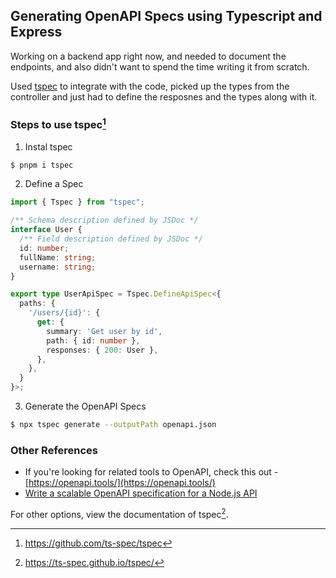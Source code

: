 ## Generating OpenAPI Specs using Typescript and Express

Working on a backend app right now, and needed to document the endpoints, and also didn't want to spend the time writing it from scratch. 

Used [tspec](https://github.com/ts-spec/tspec) to integrate with the code, picked up the types from the controller and just had to define the resposnes and the types along with it. 

### Steps to use tspec[^1]

1. Instal tspec

```bash
$ pnpm i tspec
```

2. Define a Spec

```typescript
import { Tspec } from "tspec";

/** Schema description defined by JSDoc */
interface User {
  /** Field description defined by JSDoc */
  id: number;
  fullName: string;
  username: string;
}

export type UserApiSpec = Tspec.DefineApiSpec<{
  paths: {
    '/users/{id}': {
      get: {
        summary: 'Get user by id',
        path: { id: number },
        responses: { 200: User },
      },
    },
  }
}>;
```

3. Generate the OpenAPI Specs

```bash
$ npx tspec generate --outputPath openapi.json
```

### Other References

- If you're looking for related tools to OpenAPI, check this out - [https://openapi.tools/](https://openapi.tools/)
- [Write a scalable OpenAPI specification for a Node.js API](https://blog.logrocket.com/write-scalable-openapi-specification-node-js/)

For other options, view the documentation of tspec[^2].

[^1]: https://github.com/ts-spec/tspec
[^2]: https://ts-spec.github.io/tspec/
